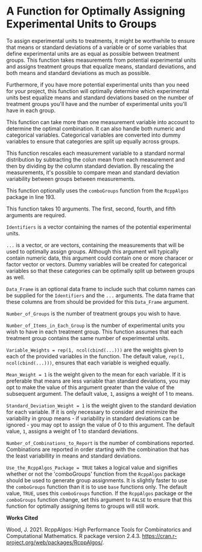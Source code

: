 # A Function for Optimally Assigning Experimental Units to Groups

To assign experimental units to treatments, it might be worthwhile to ensure that means or standard deviations of a variable or of some variables that define experimental units are as equal as possible between treatment groups. This function takes measurements from potential experimental units and assigns treatment groups that equalize means, standard deviations, and both means and standard deviations as much as possible.

Furthermore, if you have more potential experimental units than you need for your project, this function will optimally determine which experimental units best equalize means and standard deviations based on the number of treatment groups you'll have and the number of experimental units you'll have in each group.

This function can take more than one measurement variable into account to determine the optimal combination. It can also handle both numeric and categorical variables. Categorical variables are converted into dummy variables to ensure that categories are split up equally across groups.

This function rescales each measurement variable to a standard normal distribution by subtracting the colun mean from each measurement and then by dividing by the column standard deviation. By rescaling the measurements, it's possible to compare mean and standard deviation variability between groups between measurements.

This function optionally uses the `comboGroups` function from the `RcppAlgos` package in line 193.

This function takes 10 arguments. The first, second, fourth, and fifth arguments are required.

`Identifiers` is a vector containing the names of the potential experimental units.

`...` is a vector, or are vectors, containing the  measurements that will be used to optimally assign groups. Although this argument will typically contain numeric data, this argument could contain one or more characer or factor vector or vectors. Dummy variables will be created for categorical variables so that these categories can be optimally split up between groups as well.

`Data_Frame` is an optional data frame to include such that column names can be supplied for the `Identifiers` and the `...` arguments. The data frame that these columns are from should be provided for this `Data_Frame` argument.

`Number_of_Groups` is the number of treatment groups you wish to have.

`Number_of_Items_in_Each_Group` is the number of experimental units you wish to have in each treatment group. This function assumes that each treatment group contains the same number of experimental units.

`Variable_Weights = rep(1, ncol(cbind(...)))` are the weights given to each of the provided variables in the function. The default value, `rep(1, ncol(cbind(...)))`, ensures that each variable is weighed equally.

`Mean_Weight = 1` is the weight given to the mean for each variable. If it is preferable that means are less variable than standard deviations, you may opt to make the value of this argument greater than the value of the subsequent argument. The default value, `1`, assigns a weight of 1 to means.

`Standard_Deviation_Weight = 1` is the weight given to the standard deviation for each variable. If it is only necessary to consider and minimize the variability in group means - if variability in standard deviations can be ignored - you may opt to assign the value of 0 to this argument. The default value, `1`, assigns a weight of 1 to standard deviations.

`Number_of_Combinations_to_Report` is the number of combinations reported. Combinations are reported in order starting with the combination that has the least variabillity in means and standard deviations.

`Use_the_RcppAlgos_Package = TRUE` takes a logical value and signifies whether or not the 'comboGroups' function from the `RcppAlgos` package should be used to generate group assignments. It is slightly faster to use the `comboGroups` function than it is to use `base` functions only. The default value, `TRUE`, uses this `comboGroups` function. If the `RcppAlgos` package or the `comboGroups` function change, set this argument to `FALSE` to ensure that this function for optimally assigning items to groups will still work.

<b>Works Cited</b>

Wood, J. 2021. RcppAlgos: High Performance Tools for Combinatorics and Computational Mathematics. R package version 2.4.3. <https://cran.r-project.org/web/packages/RcppAlgos/>.
